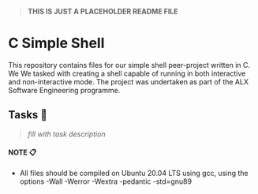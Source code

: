 > **THIS IS JUST A PLACEHOLDER README FILE**
# C Simple Shell
This repository contains files for our simple shell peer-project written in C. We We tasked with creating a shell capable
of running in both interactive and non-interactive mode. The project was undertaken as part of the ALX Software Engineering programme.

## Tasks :page_with_curl:

> *fill with task description*

#### NOTE :clipboard:

* All files should be compiled on Ubuntu 20.04 LTS using gcc, using the options -Wall -Werror -Wextra -pedantic -std=gnu89
